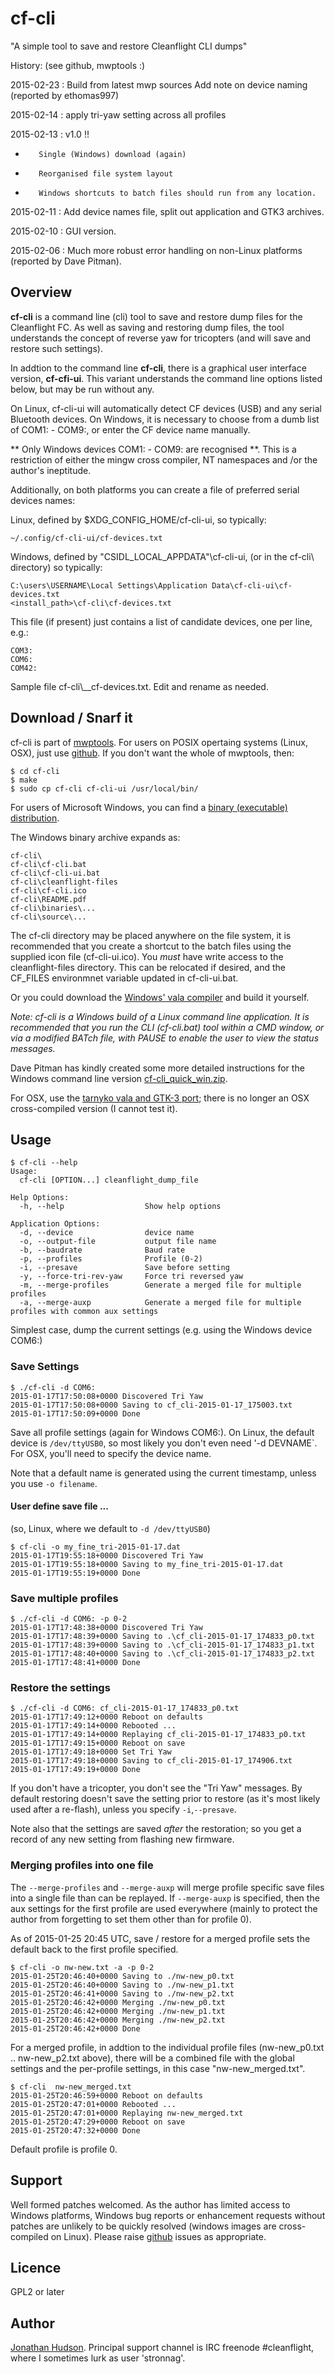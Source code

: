 cf-cli
======

"A simple tool to save and restore Cleanflight CLI dumps"

History: (see github, mwptools :)


2015-02-23 : Build from latest mwp sources
	     Add note on device naming (reported by ethomas997)

2015-02-14 : apply tri-yaw setting across all profiles

2015-02-13 : v1.0 !!
*	     Single (Windows) download (again)
*	     Reorganised file system layout
*	     Windows shortcuts to batch files should run from any location.

2015-02-11 : Add device names file, split out application and GTK3
archives.

2015-02-10 : GUI version.

2015-02-06 : Much more robust error handling on non-Linux platforms
(reported by Dave Pitman).

## Overview

**cf-cli** is a command line (cli) tool to save and restore dump files for
the Cleanflight FC. As well as saving and restoring dump files, the
tool understands the concept of reverse yaw for tricopters (and will
save and restore such settings).

In addtion to the command line **cf-cli**, there is a graphical user interface
version, **cf-cfi-ui**. This variant understands the command line options
listed below, but may be run without any.

On Linux, cf-cli-ui will automatically detect CF devices (USB) and any
serial Bluetooth devices. On Windows, it is necessary to choose from a
dumb list of COM1: - COM9:, or enter the CF device name manually.

** Only Windows devices COM1: - COM9: are recognised **. This is a
   restriction of either the mingw cross compiler, NT namespaces and
   /or the author's ineptitude.

Additionally, on both platforms you can create a file of preferred
serial devices names:

Linux, defined by $XDG_CONFIG_HOME/cf-cli-ui, so typically:
```
~/.config/cf-cli-ui/cf-devices.txt
```
Windows, defined by "CSIDL_LOCAL_APPDATA"\cf-cli-ui, (or in the
cf-cli\ directory) so typically:
```
C:\users\USERNAME\Local Settings\Application Data\cf-cli-ui\cf-devices.txt
<install_path>\cf-cli\cf-devices.txt
```
This file (if present) just contains a list of candidate devices, one
per line, e.g.:
```
COM3:
COM6:
COM42:
```
Sample file cf-cli\\__cf-devices.txt. Edit and rename as needed.

## Download / Snarf it

cf-cli is part of
[mwptools](https://github.com/stronnag/mwptools).  For users
on POSIX opertaing systems (Linux, OSX), just use
[github](https://github.com/stronnag/mwptools). If you don't want the
whole of mwptools, then:
```
$ cd cf-cli
$ make
$ sudo cp cf-cli cf-cli-ui /usr/local/bin/
```

For users of Microsoft Windows, you can find a [binary (executable)
distribution](http://www.zen35309.zen.co.uk/cf-cli/cf-cli-win32-1.0.zip).

The Windows binary archive expands as:
```
cf-cli\
cf-cli\cf-cli.bat
cf-cli\cf-cli-ui.bat
cf-cli\cleanflight-files
cf-cli\cf-cli.ico
cf-cli\README.pdf
cf-cli\binaries\...
cf-cli\source\...

```
The cf-cli directory may be placed anywhere on the file system, it is
recommended that you create a shortcut to the batch files using the
supplied icon file (cf-cli-ui.ico). You _must_ have write access to
the cleanflight-files directory. This can be relocated if desired, and
the CF_FILES environmnet variable updated in cf-cli-ui.bat.

Or you could download the [Windows' vala
compiler](http://www.tarnyko.net/dl/) and build it yourself.

_Note: cf-cli is a Windows build of a Linux command line
application. It is recommended that you run the CLI (cf-cli.bat) tool
within a CMD window, or via a modified BATch file, with PAUSE to
enable the user to view the status messages._

Dave Pitman has kindly created some more detailed instructions for the
Windows command line version
[cf-cli_quick_win.zip](https://www.dropbox.com/s/ahk1d24wbg3txc4/cf-cli_quick_win.zip).

For OSX, use the [tarnyko vala and GTK-3
port](http://www.tarnyko.net/dl/); there is no longer an OSX
cross-compiled version (I cannot test it).

## Usage
```
$ cf-cli --help
Usage:
  cf-cli [OPTION...] cleanflight_dump_file

Help Options:
  -h, --help                  Show help options

Application Options:
  -d, --device                device name
  -o, --output-file           output file name
  -b, --baudrate              Baud rate
  -p, --profiles              Profile (0-2)
  -i, --presave               Save before setting
  -y, --force-tri-rev-yaw     Force tri reversed yaw
  -m, --merge-profiles        Generate a merged file for multiple profiles
  -a, --merge-auxp            Generate a merged file for multiple profiles with common aux settings
```

Simplest case, dump the current settings (e.g. using the Windows
device COM6:)

### Save Settings

```
$ ./cf-cli -d COM6:
2015-01-17T17:50:08+0000 Discovered Tri Yaw
2015-01-17T17:50:08+0000 Saving to cf_cli-2015-01-17_175003.txt
2015-01-17T17:50:09+0000 Done
```
Save all profile settings (again for Windows COM6:). On Linux, the
default device is `/dev/ttyUSB0`, so most likely you don't even need
'-d DEVNAME`. For OSX, you'll need to specify the device name.

Note that a default name is generated using the current timestamp,
unless you use `-o filename`.

#### User define save file ...

(so, Linux, where we default to `-d /dev/ttyUSB0`)
```
$ cf-cli -o my_fine_tri-2015-01-17.dat
2015-01-17T19:55:18+0000 Discovered Tri Yaw
2015-01-17T19:55:18+0000 Saving to my_fine_tri-2015-01-17.dat
2015-01-17T19:55:19+0000 Done

```
### Save multiple profiles

```
$ ./cf-cli -d COM6: -p 0-2
2015-01-17T17:48:38+0000 Discovered Tri Yaw
2015-01-17T17:48:39+0000 Saving to .\cf_cli-2015-01-17_174833_p0.txt
2015-01-17T17:48:39+0000 Saving to .\cf_cli-2015-01-17_174833_p1.txt
2015-01-17T17:48:40+0000 Saving to .\cf_cli-2015-01-17_174833_p2.txt
2015-01-17T17:48:41+0000 Done
```
### Restore the settings

```
$ ./cf-cli -d COM6: cf_cli-2015-01-17_174833_p0.txt
2015-01-17T17:49:12+0000 Reboot on defaults
2015-01-17T17:49:14+0000 Rebooted ...
2015-01-17T17:49:14+0000 Replaying cf_cli-2015-01-17_174833_p0.txt
2015-01-17T17:49:15+0000 Reboot on save
2015-01-17T17:49:18+0000 Set Tri Yaw
2015-01-17T17:49:18+0000 Saving to cf_cli-2015-01-17_174906.txt
2015-01-17T17:49:19+0000 Done
```
If you don't have a tricopter, you don't see the "Tri Yaw" messages.
By default restoring doesn't save the setting prior to restore (as
it's most likely used after a re-flash), unless you specify
`-i`,`--presave`.

Note also that the settings are saved *after* the restoration; so you
get a record of any new setting from flashing new firmware.

### Merging profiles into one file

The `--merge-profiles` and `--merge-auxp` will merge profile specific
save files into a single file than can be replayed. If `--merge-auxp`
is specified, then the aux settings for the first profile are used
everywhere (mainly to protect the author from forgetting to set them
other than for profile 0).

As of 2015-01-25 20:45 UTC, save / restore for a merged profile sets
the default back to the first profile specified.

```
$ cf-cli -o nw-new.txt -a -p 0-2
2015-01-25T20:46:40+0000 Saving to ./nw-new_p0.txt
2015-01-25T20:46:40+0000 Saving to ./nw-new_p1.txt
2015-01-25T20:46:41+0000 Saving to ./nw-new_p2.txt
2015-01-25T20:46:42+0000 Merging ./nw-new_p0.txt
2015-01-25T20:46:42+0000 Merging ./nw-new_p1.txt
2015-01-25T20:46:42+0000 Merging ./nw-new_p2.txt
2015-01-25T20:46:42+0000 Done
```
For a merged profile, in addtion to the individual profile files
(nw-new_p0.txt .. nw-new_p2.txt above), there will be a combined file
with the global settings and the per-profile settings, in this case
"nw-new_merged.txt".
```
$ cf-cli  nw-new_merged.txt
2015-01-25T20:46:59+0000 Reboot on defaults
2015-01-25T20:47:01+0000 Rebooted ...
2015-01-25T20:47:01+0000 Replaying nw-new_merged.txt
2015-01-25T20:47:29+0000 Reboot on save
2015-01-25T20:47:32+0000 Done
```
Default profile is profile 0.

## Support

Well formed patches welcomed. As the author has limited access to
Windows platforms, Windows bug reports or enhancement requests without
patches are unlikely to be quickly resolved (windows images are
cross-compiled on Linux). Please raise
[github](https://github.com/stronnag/mwptools) issues as appropriate.

## Licence

GPL2 or later

## Author

[Jonathan Hudson](mailto:jh+cf-cli@daria.co.uk). Principal support channel is
IRC freenode #cleanflight, where I sometimes lurk as user 'stronnag'.
